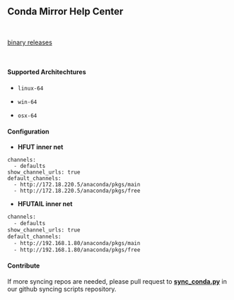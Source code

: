 ## Conda Mirror Help Center

<br>

[binary releases](../../anaconda/archive/)

<br>

#### Supported Architechtures

- ```linux-64```

- ```win-64```

- ```osx-64```

#### Configuration

- **HFUT inner net**

```
channels:
  - defaults
show_channel_urls: true
default_channels:
  - http://172.18.220.5/anaconda/pkgs/main
  - http://172.18.220.5/anaconda/pkgs/free
```

- **HFUTAIL inner net**

```bash
channels:
  - defaults
show_channel_urls: true
default_channels:
  - http://192.168.1.80/anaconda/pkgs/main
  - http://192.168.1.80/anaconda/pkgs/free
```

#### Contribute

If more syncing repos are needed, please pull request to [**sync_conda.py**](https://github.com/litun5315/hfutail-mirrorsync/blob/master/mirrors_sync/sync_conda.py) in our github syncing scripts repository.
